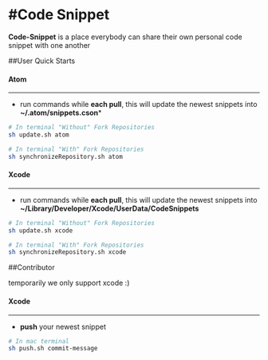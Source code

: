 #Code Snippet
===============================

**Code-Snippet** is a place everybody can share their own personal code snippet with one another

##User Quick Starts

#### Atom
-----------------------------------
* run commands while **each pull**, this will update the newest snippets into **~/.atom/snippets.cson***
```bash
# In terminal "Without" Fork Repositories
sh update.sh atom

# In terminal "With" Fork Repositories
sh synchronizeRepository.sh atom
```

#### Xcode
-----------------------------------
* run commands while **each pull**, this will update the newest snippets into **~/Library/Developer/Xcode/UserData/CodeSnippets**
```bash
# In terminal "Without" Fork Repositories
sh update.sh xcode

# In terminal "With" Fork Repositories
sh synchronizeRepository.sh xcode
```

##Contributor

temporarily we only support xcode :) 

#### Xcode
----------------------------------
* **push** your newest snippet  
```bash
# In mac terminal
sh push.sh commit-message
```
